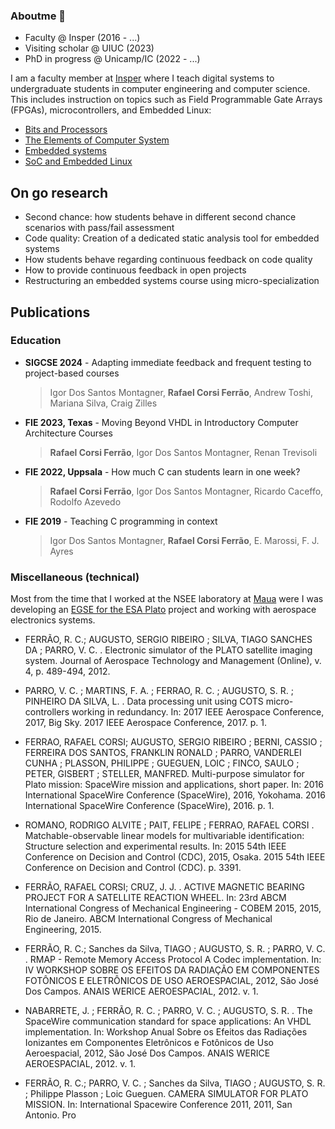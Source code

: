 ### Aboutme 👋

- Faculty @ Insper (2016 - ...)
- Visiting scholar @ UIUC (2023)
- PhD in progress @ Unicamp/IC (2022 - ...)

I am a faculty member at [Insper](https://insper.edu.br) where I teach digital systems to undergraduate students in computer engineering and computer science. This includes instruction on topics such as Field Programmable Gate Arrays (FPGAs), microcontrollers, and Embedded Linux:

- [Bits and Processors](https://insper.github.io/bits-e-proc/) 
- [The Elements of Computer System](https://insper.github.io/Z01.1/) 
- [Embedded systems](https://insper.github.io/ComputacaoEmbarcada/)
- [SoC and Embedded Linux](https://insper.github.io/Embarcados-Avancados/)
  
## On go research

- Second chance: how students behave in different second chance scenarios with pass/fail assessment
- Code quality: Creation of a dedicated static analysis tool for embedded systems
- How students behave regarding continuous feedback on code quality
- How to provide continuous feedback in open projects
- Restructuring an embedded systems course using micro-specialization

## Publications

### Education

- **SIGCSE 2024** - Adapting immediate feedback and frequent testing to project-based courses
    > Igor Dos Santos Montagner, **Rafael Corsi Ferrão**, Andrew Toshi, Mariana Silva, Craig Zilles

-  **FIE 2023, Texas** - Moving Beyond VHDL in Introductory Computer Architecture Courses
    > **Rafael Corsi Ferrão**, Igor Dos Santos Montagner, Renan Trevisoli

-  **FIE 2022, Uppsala** - How much C can students learn in one week?
   > **Rafael Corsi Ferrão**, Igor Dos Santos Montagner, Ricardo Caceffo, Rodolfo Azevedo

- **FIE 2019** - Teaching C programming in context
    > Igor Dos Santos Montagner, **Rafael Corsi Ferrão**, E. Marossi, F. J. Ayres

### Miscellaneous (technical)

Most from the time that I worked at the NSEE laboratory at [Maua](https://maua.br) were I was developing an [EGSE for the ESA Plato](https://plato-project.iaa.es/node/17) project and working with aerospace electronics systems.

- FERRÃO, R. C.; AUGUSTO, SERGIO RIBEIRO ; SILVA, TIAGO SANCHES DA ; PARRO, V. C. .  Electronic simulator of the PLATO satellite imaging system. Journal of Aerospace Technology and Management (Online), v. 4, p. 489-494, 2012. 

- PARRO, V. C. ; MARTINS, F. A. ; FERRAO, R. C. ; AUGUSTO, S. R. ; PINHEIRO DA SILVA, L. .  Data processing unit using COTS micro-controllers working in redundancy. In: 2017 IEEE Aerospace Conference, 2017, Big Sky. 2017 IEEE Aerospace Conference, 2017. p. 1. 

- FERRAO, RAFAEL CORSI; AUGUSTO, SERGIO RIBEIRO ; BERNI, CASSIO ; FERREIRA DOS SANTOS, FRANKLIN RONALD ; PARRO, VANDERLEI CUNHA ; PLASSON, PHILIPPE ; GUEGUEN, LOIC ; FINCO, SAULO ; PETER, GISBERT ; STELLER, MANFRED. Multi-purpose simulator for Plato mission: SpaceWire mission and applications, short paper. In: 2016 International SpaceWire Conference (SpaceWire), 2016, Yokohama. 2016 International SpaceWire Conference (SpaceWire), 2016. p. 1.

- ROMANO, RODRIGO ALVITE ; PAIT, FELIPE ; FERRAO, RAFAEL CORSI . Matchable-observable linear models for multivariable identification: Structure selection  and experimental results. In: 2015 54th IEEE Conference on Decision and Control (CDC), 2015, Osaka. 2015 54th IEEE Conference on Decision and Control (CDC). p. 3391.

- FERRÃO, RAFAEL CORSI; CRUZ, J. J. . ACTIVE MAGNETIC BEARING PROJECT FOR A SATELLITE REACTION WHEEL. In: 23rd ABCM International Congress of Mechanical Engineering - COBEM 2015, 2015, Rio de Janeiro. ABCM International Congress of Mechanical Engineering, 2015.

- FERRÃO, R. C.; Sanches da Silva, TIAGO ; AUGUSTO, S. R. ; PARRO, V. C. . RMAP - Remote Memory Access Protocol A Codec implementation. In: IV WORKSHOP SOBRE OS EFEITOS DA RADIAÇÃO EM COMPONENTES FOTÔNICOS E ELETRÔNICOS DE USO AEROESPACIAL, 2012, São José Dos Campos. ANAIS WERICE AEROESPACIAL, 2012. v. 1.

- NABARRETE, J. ; FERRÃO, R. C. ; PARRO, V. C. ; AUGUSTO, S. R. . The SpaceWire communication standard for space applications: An VHDL implementation. In: Workshop Anual Sobre os Efeitos das Radiações Ionizantes em Componentes Eletrônicos e Fotônicos de Uso Aeroespacial, 2012, São José Dos Campos. ANAIS WERICE AEROESPACIAL, 2012. v. 1.

- FERRÃO, R. C.; PARRO, V. C. ; Sanches da Silva, TIAGO ; AUGUSTO, S. R. ; Philippe Plasson ; Loic Gueguen. CAMERA SIMULATOR FOR PLATO MISSION. In: International Spacewire Conference 2011, 2011, San Antonio. Pro
